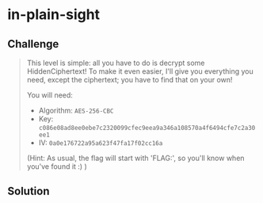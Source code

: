 # in-plain-sight

## Challenge

> This level is simple: all you have to do is decrypt some HiddenCiphertext! To make it even easier, I'll give you everything you need, except the ciphertext; you have to find that on your own!
> 
> You will need:
> 
> * Algorithm: `AES-256-CBC`
> * Key: `c086e08ad8ee0ebe7c2320099cfec9eea9a346a108570a4f6494cfe7c2a30ee1`
> * IV: `0a0e176722a95a623f47fa17f02cc16a`
> 
> (Hint: As usual, the flag will start with 'FLAG:', so you'll know when you've found it :) )

## Solution
